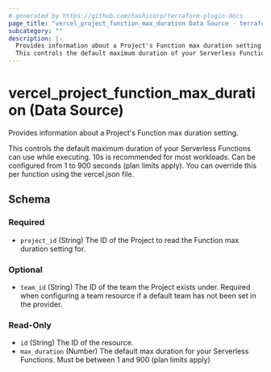 ```yaml
---
# generated by https://github.com/hashicorp/terraform-plugin-docs
page_title: "vercel_project_function_max_duration Data Source - terraform-provider-vercel"
subcategory: ""
description: |-
  Provides information about a Project's Function max duration setting.
  This controls the default maximum duration of your Serverless Functions can use while executing. 10s is recommended for most workloads. Can be configured from 1 to 900 seconds (plan limits apply). You can override this per function using the vercel.json file.
---
```


# vercel_project_function_max_duration (Data Source)

Provides information about a Project's Function max duration setting.

This controls the default maximum duration of your Serverless Functions can use while executing. 10s is recommended for most workloads. Can be configured from 1 to 900 seconds (plan limits apply). You can override this per function using the vercel.json file.



<!-- schema generated by tfplugindocs -->
## Schema

### Required

- `project_id` (String) The ID of the Project to read the Function max duration setting for.

### Optional

- `team_id` (String) The ID of the team the Project exists under. Required when configuring a team resource if a default team has not been set in the provider.

### Read-Only

- `id` (String) The ID of the resource.
- `max_duration` (Number) The default max duration for your Serverless Functions. Must be between 1 and 900 (plan limits apply)

